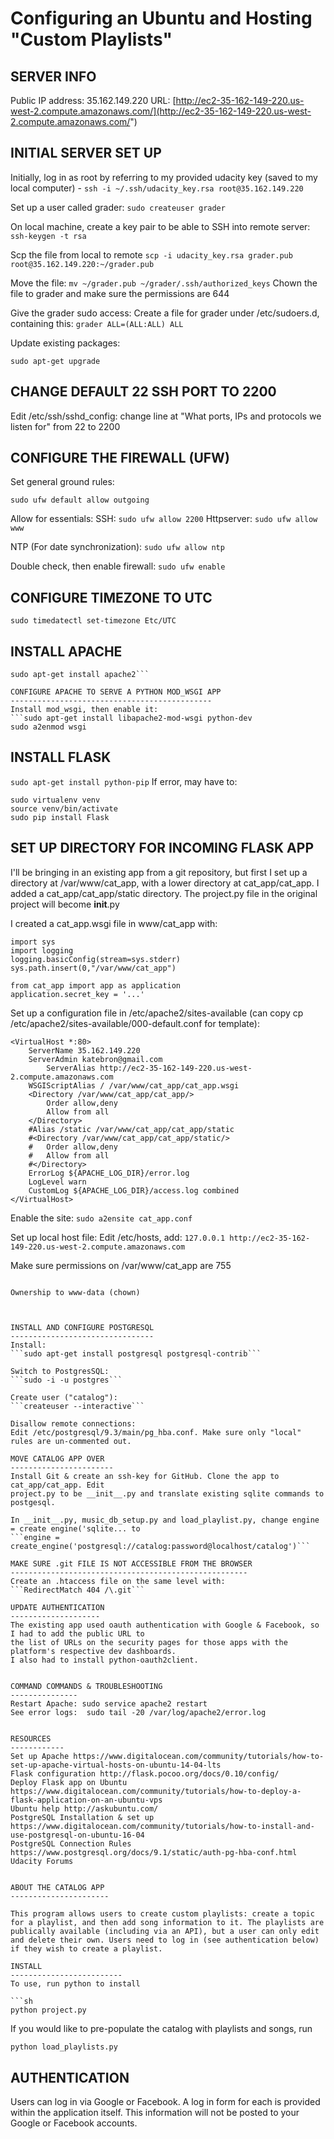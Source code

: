 Configuring an Ubuntu and Hosting "Custom Playlists" 
======================

SERVER INFO
-------------------
Public IP address: 35.162.149.220
URL: [http://ec2-35-162-149-220.us-west-2.compute.amazonaws.com/](http://ec2-35-162-149-220.us-west-2.compute.amazonaws.com/")

INITIAL SERVER SET UP
-----------------------
Initially, log in as root by referring to my provided udacity key (saved to my local computer) - 
```ssh -i ~/.ssh/udacity_key.rsa root@35.162.149.220```


Set up a user called grader:
```sudo createuser grader```

On local machine, create a key pair to be able to SSH into remote server:
```ssh-keygen -t rsa```

Scp the file from local to remote
```scp -i udacity_key.rsa grader.pub root@35.162.149.220:~/grader.pub```

Move the file:
```mv ~/grader.pub ~/grader/.ssh/authorized_keys```
Chown the file to grader and make sure the permissions are 644

Give the grader sudo access:
Create a file for grader under /etc/sudoers.d, containing this:
```grader ALL=(ALL:ALL) ALL```

Update existing packages:
```sudo apt-get update
sudo apt-get upgrade
```

CHANGE DEFAULT 22 SSH PORT TO 2200
----------------
Edit /etc/ssh/sshd_config: change line at "What ports, IPs and protocols we listen for" from 22 to 2200

CONFIGURE THE FIREWALL (UFW)
------------------
Set general ground rules: 
```sudo ufw default deny incoming
sudo ufw default allow outgoing
```

Allow for essentials:
SSH:
```sudo ufw allow 2200```
Httpserver:
```sudo ufw allow www```

NTP (For date synchronization):
```sudo ufw allow ntp ```

Double check, then enable firewall:
```sudo ufw enable```

CONFIGURE TIMEZONE TO UTC
-------------------------
```sudo timedatectl set-timezone Etc/UTC```

INSTALL APACHE 
----------------
```sudo apt-get update
sudo apt-get install apache2```

CONFIGURE APACHE TO SERVE A PYTHON MOD_WSGI APP
---------------------------------------------
Install mod_wsgi, then enable it:
```sudo apt-get install libapache2-mod-wsgi python-dev
sudo a2enmod wsgi
```

INSTALL FLASK
----------------
```sudo apt-get install python-pip```
If error, may  have to:
```sudo pip install virtualenv 
sudo virtualenv venv
source venv/bin/activate 
sudo pip install Flask 
```

SET UP DIRECTORY FOR INCOMING FLASK APP
-------------------------------------
I'll be bringing in an existing app from a git repository, but first I set up a directory
at /var/www/cat_app, with a lower directory at cat_app/cat_app. I added a cat_app/cat_app/static
directory. The project.py file in the original project will become __init__.py

I created a cat_app.wsgi file in www/cat_app with:

```#!/usr/bin/python
import sys
import logging
logging.basicConfig(stream=sys.stderr)
sys.path.insert(0,"/var/www/cat_app")

from cat_app import app as application
application.secret_key = '...'
```
Set up a configuration file in /etc/apache2/sites-available (can copy
cp /etc/apache2/sites-available/000-default.conf for template):
```
<VirtualHost *:80>
	ServerName 35.162.149.220
	ServerAdmin katebron@gmail.com
        ServerAlias http://ec2-35-162-149-220.us-west-2.compute.amazonaws.com
	WSGIScriptAlias / /var/www/cat_app/cat_app.wsgi
	<Directory /var/www/cat_app/cat_app/>
		Order allow,deny
		Allow from all
	</Directory>
	#Alias /static /var/www/cat_app/cat_app/static
	#<Directory /var/www/cat_app/cat_app/static/>
	#	Order allow,deny
	#	Allow from all
	#</Directory>
	ErrorLog ${APACHE_LOG_DIR}/error.log
	LogLevel warn
	CustomLog ${APACHE_LOG_DIR}/access.log combined
</VirtualHost>
```
Enable the site:
```sudo a2ensite cat_app.conf```

Set up local host file:
Edit /etc/hosts, add:
```127.0.0.1 http://ec2-35-162-149-220.us-west-2.compute.amazonaws.com```

Make sure permissions on /var/www/cat_app are 755 
```sudo chmod -R 755 /var/www

Ownership to www-data (chown)



INSTALL AND CONFIGURE POSTGRESQL
--------------------------------
Install:
```sudo apt-get install postgresql postgresql-contrib```

Switch to PostgresSQL:
```sudo -i -u postgres```

Create user ("catalog"):
```createuser --interactive```

Disallow remote connections:
Edit /etc/postgresql/9.3/main/pg_hba.conf. Make sure only "local" rules are un-commented out.

MOVE CATALOG APP OVER
-----------------------
Install Git & create an ssh-key for GitHub. Clone the app to cat_app/cat_app. Edit 
project.py to be __init__.py and translate existing sqlite commands to postgesql.

In __init__.py, music_db_setup.py and load_playlist.py, change engine = create engine('sqlite... to 
```engine = create_engine('postgresql://catalog:password@localhost/catalog')```

MAKE SURE .git FILE IS NOT ACCESSIBLE FROM THE BROWSER
-----------------------------------------------------
Create an .htaccess file on the same level with:
```RedirectMatch 404 /\.git```

UPDATE AUTHENTICATION
--------------------
The existing app used oauth authentication with Google & Facebook, so I had to add the public URL to
the list of URLs on the security pages for those apps with the platform's respective dev dashboards.
I also had to install python-oauth2client.


COMMAND COMMANDS & TROUBLESHOOTING
---------------
Restart Apache: sudo service apache2 restart
See error logs:  sudo tail -20 /var/log/apache2/error.log


RESOURCES
------------
Set up Apache https://www.digitalocean.com/community/tutorials/how-to-set-up-apache-virtual-hosts-on-ubuntu-14-04-lts
Flask configuration http://flask.pocoo.org/docs/0.10/config/
Deploy Flask app on Ubuntu https://www.digitalocean.com/community/tutorials/how-to-deploy-a-flask-application-on-an-ubuntu-vps
Ubuntu help http://askubuntu.com/
PostgreSQL Installation & set up https://www.digitalocean.com/community/tutorials/how-to-install-and-use-postgresql-on-ubuntu-16-04
PostgreSQL Connection Rules https://www.postgresql.org/docs/9.1/static/auth-pg-hba-conf.html
Udacity Forums


ABOUT THE CATALOG APP
----------------------

This program allows users to create custom playlists: create a topic for a playlist, and then add song information to it. The playlists are publically available (including via an API), but a user can only edit and delete their own. Users need to log in (see authentication below) if they wish to create a playlist.

INSTALL
-------------------------
To use, run python to install 

```sh
python project.py
``` 

If you would like to pre-populate the catalog with playlists and songs, run 
```sh
python load_playlists.py
``` 



AUTHENTICATION
------------------------
Users can log in via Google or Facebook. A log in form for each is provided within the application itself. This information will not be posted to your Google or Facebook accounts.
